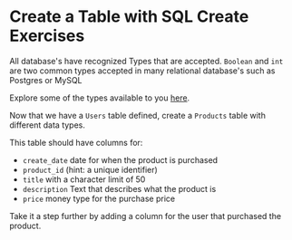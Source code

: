 # Create a Table with SQL Create Exercises 

All database's have recognized Types that are accepted. `Boolean` and `int` are two common types accepted in many relational database's such as Postgres or MySQL

Explore some of the types available to you [here](https://www.postgresql.org/docs/9.5/datatype.html).

Now that we have a `Users` table defined, create a `Products` table with different data types.

This table should have columns for: 
- `create_date` date for when the product is purchased
- `product_id` (hint: a unique identifier)
- `title` with a character limit of 50
- `description` Text that describes what the product is
- `price` money type for the purchase price



Take it a step further by adding a column for the user that purchased the product.